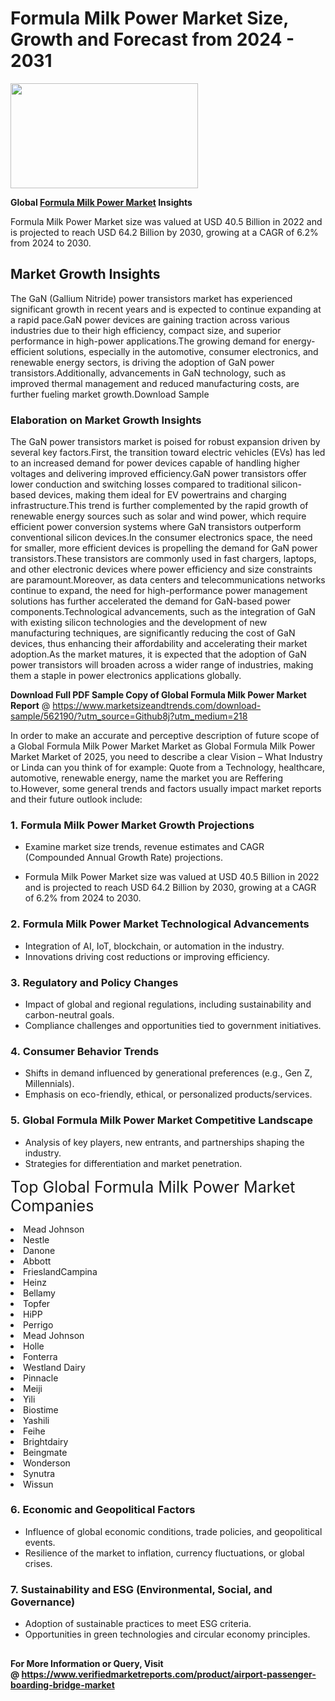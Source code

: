 <H1>Formula Milk Power Market Size, Growth and Forecast from 2024 - 2031</H1><img class="aligncenter size-medium wp-image-584254" src="https://thirdeyenews.in/wp-content/uploads/2024/09/Global-Market-Research-300x168.jpeg" alt="" width="300" height="168" /><p><strong>Global&nbsp;<a href="https://www.marketsizeandtrends.com/download-sample/562190/?utm_source=Github8j?utm_medium=218">Formula Milk Power Market</a> Insights</strong></p><p>Formula Milk Power Market size was valued at USD 40.5 Billion in 2022 and is projected to reach USD 64.2 Billion by 2030, growing at a CAGR of 6.2% from 2024 to 2030.</p><p><h2>Market Growth Insights</h2> The GaN (Gallium Nitride) power transistors market has experienced significant growth in recent years and is expected to continue expanding at a rapid pace.GaN power devices are gaining traction across various industries due to their high efficiency, compact size, and superior performance in high-power applications.The growing demand for energy-efficient solutions, especially in the automotive, consumer electronics, and renewable energy sectors, is driving the adoption of GaN power transistors.Additionally, advancements in GaN technology, such as improved thermal management and reduced manufacturing costs, are further fueling market growth.Download Sample <h3>Elaboration on Market Growth Insights</h3> The GaN power transistors market is poised for robust expansion driven by several key factors.First, the transition toward electric vehicles (EVs) has led to an increased demand for power devices capable of handling higher voltages and delivering improved efficiency.GaN power transistors offer lower conduction and switching losses compared to traditional silicon-based devices, making them ideal for EV powertrains and charging infrastructure.This trend is further complemented by the rapid growth of renewable energy sources such as solar and wind power, which require efficient power conversion systems where GaN transistors outperform conventional silicon devices.In the consumer electronics space, the need for smaller, more efficient devices is propelling the demand for GaN power transistors.These transistors are commonly used in fast chargers, laptops, and other electronic devices where power efficiency and size constraints are paramount.Moreover, as data centers and telecommunications networks continue to expand, the need for high-performance power management solutions has further accelerated the demand for GaN-based power components.Technological advancements, such as the integration of GaN with existing silicon technologies and the development of new manufacturing techniques, are significantly reducing the cost of GaN devices, thus enhancing their affordability and accelerating their market adoption.As the market matures, it is expected that the adoption of GaN power transistors will broaden across a wider range of industries, making them a staple in power electronics applications globally.</p><p><span class=""><strong>Download Full PDF Sample Copy of Global Formula Milk Power Market Report</strong> @ <a href="https://www.marketsizeandtrends.com/download-sample/562190/?utm_source=Github8j?utm_medium=218" target="_blank">https://www.marketsizeandtrends.com/download-sample/562190/?utm_source=Github8j?utm_medium=218</a></span></p><p>In order to make an accurate and perceptive description of future scope of a Global&nbsp;Formula Milk Power Market Market as Global&nbsp;Formula Milk Power Market Market of 2025, you need to describe a clear Vision &ndash; What Industry or Linda can you think of for example: Quote from a Technology, healthcare, automotive, renewable energy, name the market you are Reffering to.However, some general trends and factors usually impact market reports and their future outlook include:</p><h3>1.&nbsp;<strong>Formula Milk Power Market Growth Projections</strong></h3><ul><li>Examine market size trends, revenue estimates and CAGR (Compounded Annual Growth Rate) projections.</li><li><p>Formula Milk Power Market size was valued at USD 40.5 Billion in 2022 and is projected to reach USD 64.2 Billion by 2030, growing at a CAGR of 6.2% from 2024 to 2030.</p></li></ul><h3>2.&nbsp;<strong>Formula Milk Power Market Technological Advancements</strong></h3><ul><li>Integration of AI, IoT, blockchain, or automation in the industry.</li><li>Innovations driving cost reductions or improving efficiency.</li></ul><h3>3.&nbsp;<strong>Regulatory and Policy Changes</strong></h3><ul><li>Impact of global and regional regulations, including sustainability and carbon-neutral goals.</li><li>Compliance challenges and opportunities tied to government initiatives.</li></ul><h3>4.&nbsp;<strong>Consumer Behavior Trends</strong></h3><ul><li>Shifts in demand influenced by generational preferences (e.g., Gen Z, Millennials).</li><li>Emphasis on eco-friendly, ethical, or personalized products/services.</li></ul><h3>5.&nbsp;<strong>Global Formula Milk Power Market Competitive Landscape</strong></h3><ul><li>Analysis of key players, new entrants, and partnerships shaping the industry.</li><li>Strategies for differentiation and market penetration.</li></ul><p data-pm-slice="1 1 []"><span style="color: inherit; font-family: inherit; font-size: 25px;">Top Global Formula Milk Power Market Companies</span></p><div class="" data-test-id=""><p><li>Mead Johnson</li><li> Nestle</li><li> Danone</li><li> Abbott</li><li> FrieslandCampina</li><li> Heinz</li><li> Bellamy</li><li> Topfer</li><li> HiPP</li><li> Perrigo</li><li> Mead Johnson</li><li> Holle</li><li> Fonterra</li><li> Westland Dairy</li><li> Pinnacle</li><li> Meiji</li><li> Yili</li><li> Biostime</li><li> Yashili</li><li> Feihe</li><li> Brightdairy</li><li> Beingmate</li><li> Wonderson</li><li> Synutra</li><li> Wissun</li></p></div><h3>6.&nbsp;<strong>Economic and Geopolitical Factors</strong></h3><ul><li>Influence of global economic conditions, trade policies, and geopolitical events.</li><li>Resilience of the market to inflation, currency fluctuations, or global crises.</li></ul><h3>7.&nbsp;<strong>Sustainability and ESG (Environmental, Social, and Governance)</strong></h3><ul><li>Adoption of sustainable practices to meet ESG criteria.</li><li>Opportunities in green technologies and circular economy principles.</li></ul><h2><strong style="font-size: 14px;">For More Information or Query, Visit @&nbsp;</strong><a style="background-color: #ffffff; font-size: 14px;" href="https://www.marketsizeandtrends.com/report/formula-milk-power-market/" target="_blank">https://www.verifiedmarketreports.com/product/airport-passenger-boarding-bridge-market</a></h2>